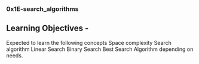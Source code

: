 ### 0x1E-search_algorithms

## Learning Objectives - 
Expected to learn the following concepts
Space complexity
Search algorithm
Linear Search
Binary Search
Best Search Algorithm depending on needs.
